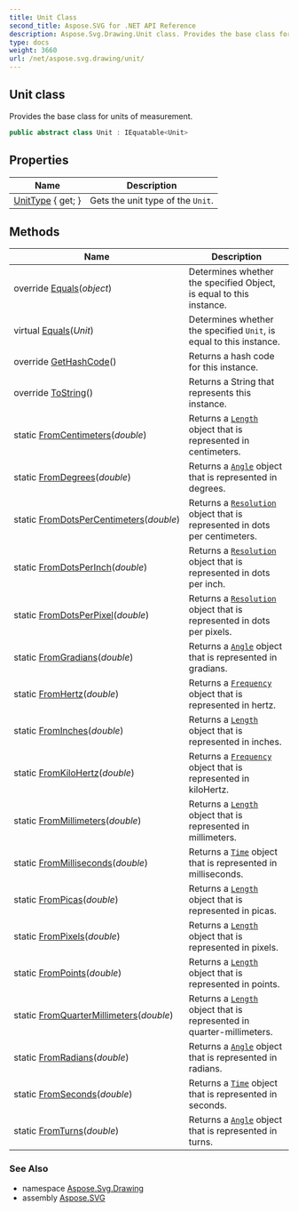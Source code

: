 ```yaml
---
title: Unit Class
second_title: Aspose.SVG for .NET API Reference
description: Aspose.Svg.Drawing.Unit class. Provides the base class for units of measurement
type: docs
weight: 3660
url: /net/aspose.svg.drawing/unit/
---
```

## Unit class

Provides the base class for units of measurement.

```csharp
public abstract class Unit : IEquatable<Unit>
```

## Properties

| Name | Description |
| --- | --- |
| [UnitType](../../aspose.svg.drawing/unit/unittype/) { get; } | Gets the unit type of the `Unit`. |

## Methods

| Name | Description |
| --- | --- |
| override [Equals](../../aspose.svg.drawing/unit/equals/#equals_1)(*object*) | Determines whether the specified Object, is equal to this instance. |
| virtual [Equals](../../aspose.svg.drawing/unit/equals/#equals)(*Unit*) | Determines whether the specified `Unit`, is equal to this instance. |
| override [GetHashCode](../../aspose.svg.drawing/unit/gethashcode/)() | Returns a hash code for this instance. |
| override [ToString](../../aspose.svg.drawing/unit/tostring/)() | Returns a String that represents this instance. |
| static [FromCentimeters](../../aspose.svg.drawing/unit/fromcentimeters/)(*double*) | Returns a [`Length`](../length/) object that is represented in centimeters. |
| static [FromDegrees](../../aspose.svg.drawing/unit/fromdegrees/)(*double*) | Returns a [`Angle`](../angle/) object that is represented in degrees. |
| static [FromDotsPerCentimeters](../../aspose.svg.drawing/unit/fromdotspercentimeters/)(*double*) | Returns a [`Resolution`](../resolution/) object that is represented in dots per centimeters. |
| static [FromDotsPerInch](../../aspose.svg.drawing/unit/fromdotsperinch/)(*double*) | Returns a [`Resolution`](../resolution/) object that is represented in dots per inch. |
| static [FromDotsPerPixel](../../aspose.svg.drawing/unit/fromdotsperpixel/)(*double*) | Returns a [`Resolution`](../resolution/) object that is represented in dots per pixels. |
| static [FromGradians](../../aspose.svg.drawing/unit/fromgradians/)(*double*) | Returns a [`Angle`](../angle/) object that is represented in gradians. |
| static [FromHertz](../../aspose.svg.drawing/unit/fromhertz/)(*double*) | Returns a [`Frequency`](../frequency/) object that is represented in hertz. |
| static [FromInches](../../aspose.svg.drawing/unit/frominches/)(*double*) | Returns a [`Length`](../length/) object that is represented in inches. |
| static [FromKiloHertz](../../aspose.svg.drawing/unit/fromkilohertz/)(*double*) | Returns a [`Frequency`](../frequency/) object that is represented in kiloHertz. |
| static [FromMillimeters](../../aspose.svg.drawing/unit/frommillimeters/)(*double*) | Returns a [`Length`](../length/) object that is represented in millimeters. |
| static [FromMilliseconds](../../aspose.svg.drawing/unit/frommilliseconds/)(*double*) | Returns a [`Time`](../time/) object that is represented in milliseconds. |
| static [FromPicas](../../aspose.svg.drawing/unit/frompicas/)(*double*) | Returns a [`Length`](../length/) object that is represented in picas. |
| static [FromPixels](../../aspose.svg.drawing/unit/frompixels/)(*double*) | Returns a [`Length`](../length/) object that is represented in pixels. |
| static [FromPoints](../../aspose.svg.drawing/unit/frompoints/)(*double*) | Returns a [`Length`](../length/) object that is represented in points. |
| static [FromQuarterMillimeters](../../aspose.svg.drawing/unit/fromquartermillimeters/)(*double*) | Returns a [`Length`](../length/) object that is represented in quarter-millimeters. |
| static [FromRadians](../../aspose.svg.drawing/unit/fromradians/)(*double*) | Returns a [`Angle`](../angle/) object that is represented in radians. |
| static [FromSeconds](../../aspose.svg.drawing/unit/fromseconds/)(*double*) | Returns a [`Time`](../time/) object that is represented in seconds. |
| static [FromTurns](../../aspose.svg.drawing/unit/fromturns/)(*double*) | Returns a [`Angle`](../angle/) object that is represented in turns. |

### See Also

* namespace [Aspose.Svg.Drawing](../../aspose.svg.drawing/)
* assembly [Aspose.SVG](../../)
